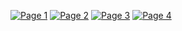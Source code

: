 [![Page 1](https://ibb.co/Q6Pd5Jd)](https://docs.google.com/viewer?url=https://github.com/kunal-ucla/247/raw/main/Report.pdf)
[![Page 2](https://i.ibb.co/Ns2M6zQ/2.png)](https://docs.google.com/viewer?url=https://github.com/kunal-ucla/247/raw/main/Report.pdf)
[![Page 3](https://i.ibb.co/QNBg5qv/3.png)](https://docs.google.com/viewer?url=https://github.com/kunal-ucla/247/raw/main/Report.pdf)
[![Page 4](https://i.ibb.co/Fnrg4QC/4.png)](https://docs.google.com/viewer?url=https://github.com/kunal-ucla/247/raw/main/Report.pdf)